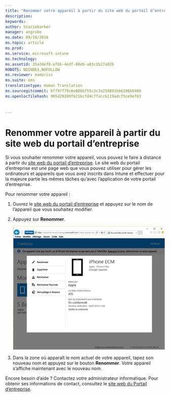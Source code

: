 ```yaml
---
title: "Renommer votre appareil à partir du site web du portail d’entreprise | Microsoft Intune"
description: 
keywords: 
author: Staciebarker
manager: angrobe
ms.date: 09/19/2016
ms.topic: article
ms.prod: 
ms.service: microsoft-intune
ms.technology: 
ms.assetid: 35a34ef8-efbb-4edf-88eb-a03c1b27a026
ROBOTS: NOINDEX,NOFOLLOW
ms.reviewer: mamoriss
ms.suite: ems
translationtype: Human Translation
ms.sourcegitcommit: bff97f79c6e88bbf55c2c3a259891bb6206b690b
ms.openlocfilehash: 905d29289f621bcfd4c7faccb119adcf5ce9ef63


---
```



# Renommer votre appareil à partir du site web du portail d’entreprise

Si vous souhaiter renommer votre appareil, vous pouvez le faire à distance à partir du [site web du portail d’entreprise](http://portal.manage.microsoft.com). Le site web du portail d’entreprise est une page web que vous pouvez utiliser pour gérer les ordinateurs et appareils que vous avez inscrits dans Intune et effectuer pour la majeure partie les mêmes tâches qu’avec l’application de votre portail d’entreprise.

Pour renommer votre appareil :

1.  Ouvrez le [site web du portail d’entreprise](http://portal.manage.microsoft.com) et appuyez sur le nom de l’appareil que vous souhaitez modifier.

2.  Appuyez sur **Renommer**.

    ![rename-device-option-on-company-portal-website](./media/iwp-screen-with-all-options.png)

3.  Dans la zone où apparaît le nom actuel de votre appareil, tapez son nouveau nom et appuyez sur le bouton **Renommer**. Votre appareil s’affiche maintenant avec le nouveau nom.

Encore besoin d’aide ? Contactez votre administrateur informatique. Pour obtenir ses informations de contact, consultez le [site web du Portail d’entreprise](http://portal.manage.microsoft.com).



<!--HONumber=Sep16_HO3-->


